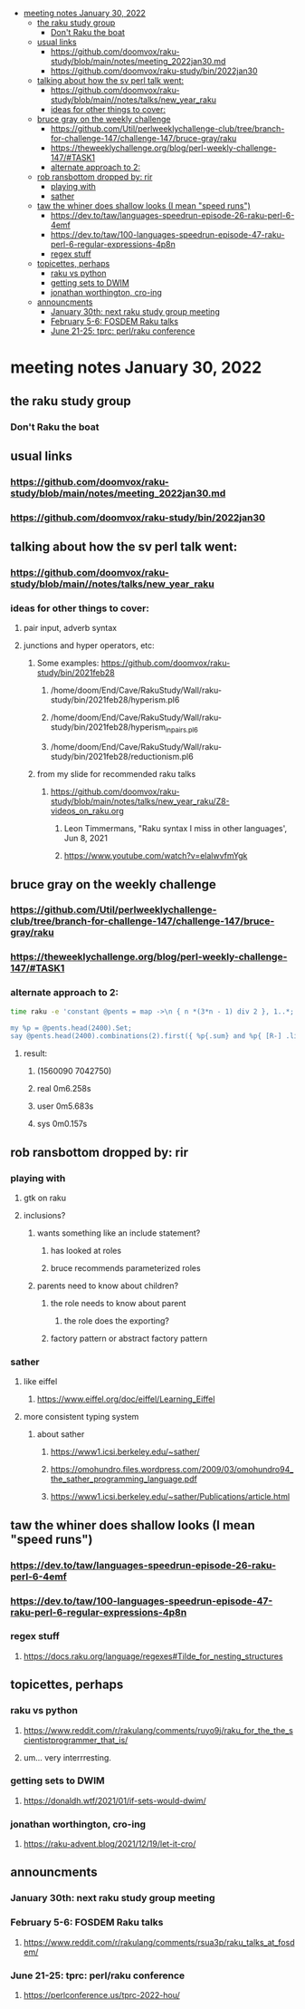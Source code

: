 - [meeting notes January 30, 2022](#org01e0450)
  - [the raku study group](#org0c90ca0)
    - [Don't Raku the boat](#org84c7a5e)
  - [usual links](#org6015718)
    - [<https://github.com/doomvox/raku-study/blob/main/notes/meeting_2022jan30.md>](#org0a4cff2)
    - [<https://github.com/doomvox/raku-study/bin/2022jan30>](#orga6b46ab)
  - [talking about how the sv perl talk went:](#org5ecd21f)
    - [<https://github.com/doomvox/raku-study/blob/main//notes/talks/new_year_raku>](#org1d64011)
    - [ideas for other things to cover:](#orge74741d)
  - [bruce gray on the weekly challenge](#org5cfd13b)
    - [<https://github.com/Util/perlweeklychallenge-club/tree/branch-for-challenge-147/challenge-147/bruce-gray/raku>](#org2e4bde9)
    - [<https://theweeklychallenge.org/blog/perl-weekly-challenge-147/#TASK1>](#org74bdfe6)
    - [alternate approach to 2:](#orgf6193d0)
  - [rob ransbottom dropped by: rir](#org8476e6d)
    - [playing with](#org547f24f)
    - [sather](#orgab0c4d6)
  - [taw the whiner does shallow looks (I mean "speed runs")](#orgd8e8f7e)
    - [<https://dev.to/taw/languages-speedrun-episode-26-raku-perl-6-4emf>](#org2f09ec0)
    - [<https://dev.to/taw/100-languages-speedrun-episode-47-raku-perl-6-regular-expressions-4p8n>](#org0455070)
    - [regex stuff](#orgfff22a9)
  - [topicettes, perhaps](#orgb3aad72)
    - [raku vs python](#orgdf3755b)
    - [getting sets to DWIM](#orgeeb4c38)
    - [jonathan worthington, cro-ing](#orgd5b29ae)
  - [announcments](#org7e631df)
    - [January 30th: next raku study group meeting](#orga9f4238)
    - [February 5-6: FOSDEM Raku talks](#org4b6239c)
    - [June 21-25: tprc: perl/raku conference](#org8cafdd5)


<a id="org01e0450"></a>

# meeting notes January 30, 2022


<a id="org0c90ca0"></a>

## the raku study group


<a id="org84c7a5e"></a>

### Don't Raku the boat


<a id="org6015718"></a>

## usual links


<a id="org0a4cff2"></a>

### <https://github.com/doomvox/raku-study/blob/main/notes/meeting_2022jan30.md>


<a id="orga6b46ab"></a>

### <https://github.com/doomvox/raku-study/bin/2022jan30>


<a id="org5ecd21f"></a>

## talking about how the sv perl talk went:


<a id="org1d64011"></a>

### <https://github.com/doomvox/raku-study/blob/main//notes/talks/new_year_raku>


<a id="orge74741d"></a>

### ideas for other things to cover:

1.  pair input, adverb syntax

2.  junctions and hyper operators, etc:

    1.  Some examples: <https://github.com/doomvox/raku-study/bin/2021feb28>
    
        1.  /home/doom/End/Cave/RakuStudy/Wall/raku-study/bin/2021feb28/hyperism.pl6
        
        2.  /home/doom/End/Cave/RakuStudy/Wall/raku-study/bin/2021feb28/hyperism<sub>in</sub><sub>pairs.pl6</sub>
        
        3.  /home/doom/End/Cave/RakuStudy/Wall/raku-study/bin/2021feb28/reductionism.pl6
    
    2.  from my slide for recommended raku talks
    
        1.  <https://github.com/doomvox/raku-study/blob/main/notes/talks/new_year_raku/Z8-videos_on_raku.org>
        
            1.  Leon Timmermans, "Raku syntax I miss in other languages', Jun 8, 2021
            
            2.  <https://www.youtube.com/watch?v=elalwvfmYgk>


<a id="org5cfd13b"></a>

## bruce gray on the weekly challenge


<a id="org2e4bde9"></a>

### <https://github.com/Util/perlweeklychallenge-club/tree/branch-for-challenge-147/challenge-147/bruce-gray/raku>


<a id="org74bdfe6"></a>

### <https://theweeklychallenge.org/blog/perl-weekly-challenge-147/#TASK1>


<a id="orgf6193d0"></a>

### alternate approach to 2:

```sh
time raku -e 'constant @pents = map ->\n { n *(3*n - 1) div 2 }, 1..*;

my %p = @pents.head(2400).Set;
say @pents.head(2400).combinations(2).first({ %p{.sum} and %p{ [R-] .list } });'
```

1.  result:

    1.  (1560090 7042750)
    
    2.  real 0m6.258s
    
    3.  user 0m5.683s
    
    4.  sys 0m0.157s


<a id="org8476e6d"></a>

## rob ransbottom dropped by: rir


<a id="org547f24f"></a>

### playing with

1.  gtk on raku

2.  inclusions?

    1.  wants something like an include statement?
    
        1.  has looked at roles
        
        2.  bruce recommends parameterized roles
    
    2.  parents need to know about children?
    
        1.  the role needs to know about parent
        
            1.  the role does the exporting?
        
        2.  factory pattern or abstract factory pattern


<a id="orgab0c4d6"></a>

### sather

1.  like eiffel

    1.  <https://www.eiffel.org/doc/eiffel/Learning_Eiffel>

2.  more consistent typing system

    1.  about sather
    
        1.  <https://www1.icsi.berkeley.edu/~sather/>
        
        2.  <https://omohundro.files.wordpress.com/2009/03/omohundro94_the_sather_programming_language.pdf>
        
        3.  <https://www1.icsi.berkeley.edu/~sather/Publications/article.html>


<a id="orgd8e8f7e"></a>

## taw the whiner does shallow looks (I mean "speed runs")


<a id="org2f09ec0"></a>

### <https://dev.to/taw/languages-speedrun-episode-26-raku-perl-6-4emf>


<a id="org0455070"></a>

### <https://dev.to/taw/100-languages-speedrun-episode-47-raku-perl-6-regular-expressions-4p8n>


<a id="orgfff22a9"></a>

### regex stuff

1.  <https://docs.raku.org/language/regexes#Tilde_for_nesting_structures>


<a id="orgb3aad72"></a>

## topicettes, perhaps


<a id="orgdf3755b"></a>

### raku vs python

1.  <https://www.reddit.com/r/rakulang/comments/ruyo9j/raku_for_the_the_scientistprogrammer_that_is/>

2.  um&#x2026; very interrresting.


<a id="orgeeb4c38"></a>

### getting sets to DWIM

1.  <https://donaldh.wtf/2021/01/if-sets-would-dwim/>


<a id="orgd5b29ae"></a>

### jonathan worthington, cro-ing

1.  <https://raku-advent.blog/2021/12/19/let-it-cro/>


<a id="org7e631df"></a>

## announcments


<a id="orga9f4238"></a>

### January 30th: next raku study group meeting


<a id="org4b6239c"></a>

### February 5-6: FOSDEM Raku talks

1.  <https://www.reddit.com/r/rakulang/comments/rsua3p/raku_talks_at_fosdem/>


<a id="org8cafdd5"></a>

### June 21-25: tprc: perl/raku conference

1.  <https://perlconference.us/tprc-2022-hou/>
